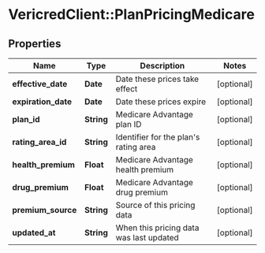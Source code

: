 # VericredClient::PlanPricingMedicare

## Properties
Name | Type | Description | Notes
------------ | ------------- | ------------- | -------------
**effective_date** | **Date** | Date these prices take effect | [optional] 
**expiration_date** | **Date** | Date these prices expire | [optional] 
**plan_id** | **String** | Medicare Advantage plan ID | [optional] 
**rating_area_id** | **String** | Identifier for the plan&#39;s rating area | [optional] 
**health_premium** | **Float** | Medicare Advantage health premium | [optional] 
**drug_premium** | **Float** | Medicare Advantage drug premium | [optional] 
**premium_source** | **String** | Source of this pricing data | [optional] 
**updated_at** | **String** | When this pricing data was last updated | [optional] 


